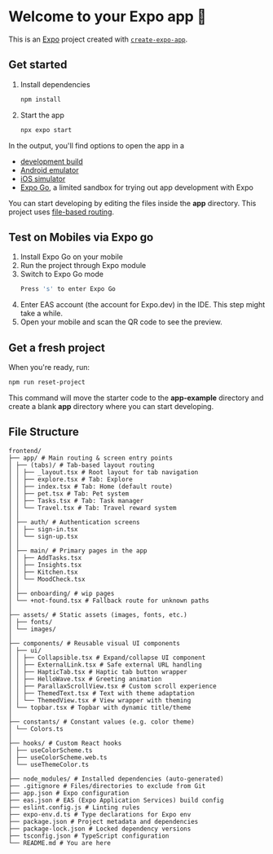 # Welcome to your Expo app 👋

This is an [Expo](https://expo.dev) project created with [`create-expo-app`](https://www.npmjs.com/package/create-expo-app).

## Get started

1. Install dependencies

   ```bash
   npm install
   ```

2. Start the app

   ```bash
   npx expo start
   ```

In the output, you'll find options to open the app in a

- [development build](https://docs.expo.dev/develop/development-builds/introduction/)
- [Android emulator](https://docs.expo.dev/workflow/android-studio-emulator/)
- [iOS simulator](https://docs.expo.dev/workflow/ios-simulator/)
- [Expo Go](https://expo.dev/go), a limited sandbox for trying out app development with Expo

You can start developing by editing the files inside the **app** directory. This project uses [file-based routing](https://docs.expo.dev/router/introduction).

## Test on Mobiles via Expo go

1. Install Expo Go on your mobile
2. Run the project through Expo module
3. Switch to Expo Go mode
   ```bash
   Press 's' to enter Expo Go
   ```
4. Enter EAS account (the account for Expo.dev) in the IDE. This step might take a while.
5. Open your mobile and scan the QR code to see the preview.

## Get a fresh project

When you're ready, run:

```bash
npm run reset-project
```

This command will move the starter code to the **app-example** directory and create a blank **app** directory where you can start developing.

## File Structure

``` 
frontend/
├── app/ # Main routing & screen entry points
│ ├── (tabs)/ # Tab-based layout routing
│ │ ├── _layout.tsx # Root layout for tab navigation
│ │ ├── explore.tsx # Tab: Explore
│ │ ├── index.tsx # Tab: Home (default route)
│ │ ├── pet.tsx # Tab: Pet system
│ │ ├── Tasks.tsx # Tab: Task manager
│ │ └── Travel.tsx # Tab: Travel reward system
│ │
│ ├── auth/ # Authentication screens
│ │ ├── sign-in.tsx
│ │ └── sign-up.tsx
│ │
│ ├── main/ # Primary pages in the app
│ │ ├── AddTasks.tsx
│ │ ├── Insights.tsx
│ │ ├── Kitchen.tsx
│ │ └── MoodCheck.tsx
│ │
│ ├── onboarding/ # wip pages
│ └── +not-found.tsx # Fallback route for unknown paths
│
├── assets/ # Static assets (images, fonts, etc.)
│ ├── fonts/
│ └── images/
│
├── components/ # Reusable visual UI components
│ ├── ui/
│ │ ├── Collapsible.tsx # Expand/collapse UI component
│ │ ├── ExternalLink.tsx # Safe external URL handling
│ │ ├── HapticTab.tsx # Haptic tab button wrapper
│ │ ├── HelloWave.tsx # Greeting animation
│ │ ├── ParallaxScrollView.tsx # Custom scroll experience
│ │ ├── ThemedText.tsx # Text with theme adaptation
│ │ └── ThemedView.tsx # View wrapper with theming
│ └── topbar.tsx # Topbar with dynamic title/theme
│
├── constants/ # Constant values (e.g. color theme)
│ └── Colors.ts
│
├── hooks/ # Custom React hooks
│ ├── useColorScheme.ts
│ ├── useColorScheme.web.ts
│ └── useThemeColor.ts
│
├── node_modules/ # Installed dependencies (auto-generated)
├── .gitignore # Files/directories to exclude from Git
├── app.json # Expo configuration
├── eas.json # EAS (Expo Application Services) build config
├── eslint.config.js # Linting rules
├── expo-env.d.ts # Type declarations for Expo env
├── package.json # Project metadata and dependencies
├── package-lock.json # Locked dependency versions
├── tsconfig.json # TypeScript configuration
└── README.md # You are here
```